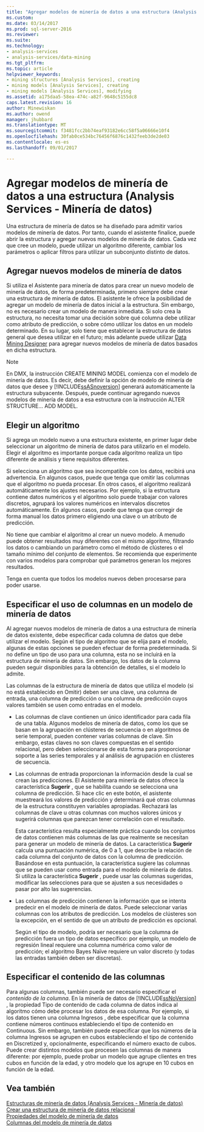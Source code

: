 ```yaml
---
title: "Agregar modelos de minería de datos a una estructura (Analysis Services: minería de datos) | Documentos de Microsoft"
ms.custom: 
ms.date: 03/14/2017
ms.prod: sql-server-2016
ms.reviewer: 
ms.suite: 
ms.technology:
- analysis-services
- analysis-services/data-mining
ms.tgt_pltfrm: 
ms.topic: article
helpviewer_keywords:
- mining structures [Analysis Services], creating
- mining models [Analysis Services], creating
- mining models [Analysis Services], modifying
ms.assetid: a175daa5-58ea-474c-a82f-9648c5155dc8
caps.latest.revision: 16
author: Minewiskan
ms.author: owend
manager: jhubbard
ms.translationtype: MT
ms.sourcegitcommit: f3481fcc2bb74eaf93182e6cc58f5a06666e10f4
ms.openlocfilehash: 30fab0ce534bc76456f6876c1432feeb3de2de03
ms.contentlocale: es-es
ms.lasthandoff: 09/01/2017

---
```

# <a name="add-mining-models-to-a-structure-analysis-services---data-mining"></a>Agregar modelos de minería de datos a una estructura (Analysis Services - Minería de datos)
  Una estructura de minería de datos se ha diseñado para admitir varios modelos de minería de datos. Por tanto, cuando el asistente finalice, puede abrir la estructura y agregar nuevos modelos de minería de datos. Cada vez que cree un modelo, puede utilizar un algoritmo diferente, cambiar los parámetros o aplicar filtros para utilizar un subconjunto distinto de datos.  
  
## <a name="adding-new-mining-models"></a>Agregar nuevos modelos de minería de datos  
 Si utiliza el Asistente para minería de datos para crear un nuevo modelo de minería de datos, de forma predeterminada, primero siempre debe crear una estructura de minería de datos. El asistente le ofrece la posibilidad de agregar un modelo de minería de datos inicial a la estructura. Sin embargo, no es necesario crear un modelo de manera inmediata. Si solo crea la estructura, no necesita tomar una decisión sobre qué columna debe utilizar como atributo de predicción, o sobre cómo utilizar los datos en un modelo determinado. En su lugar, solo tiene que establecer la estructura de datos general que desea utilizar en el futuro; más adelante puede utilizar [Data Mining Designer](../../analysis-services/data-mining/data-mining-designer.md) para agregar nuevos modelos de minería de datos basados en dicha estructura.  
  
> [!NOTE]  
>  En DMX, la instrucción CREATE MINING MODEL comienza con el modelo de minería de datos. Es decir, debe definir la opción de modelo de minería de datos que desee y [!INCLUDE[ssASnoversion](../../includes/ssasnoversion-md.md)] generará automáticamente la estructura subyacente. Después, puede continuar agregando nuevos modelos de minería de datos a esa estructura con la instrucción ALTER STRUCTURE… ADD MODEL.  
  
## <a name="choosing-an-algorithm"></a>Elegir un algoritmo  
 Si agrega un modelo nuevo a una estructura existente, en primer lugar debe seleccionar un algoritmo de minería de datos para utilizarlo en el modelo. Elegir el algoritmo es importante porque cada algoritmo realiza un tipo diferente de análisis y tiene requisitos diferentes.  
  
 Si selecciona un algoritmo que sea incompatible con los datos, recibirá una advertencia. En algunos casos, puede que tenga que omitir las columnas que el algoritmo no pueda procesar. En otros casos, el algoritmo realizará automáticamente los ajustes necesarios. Por ejemplo, si la estructura contiene datos numéricos y el algoritmo solo puede trabajar con valores discretos, agrupará los valores numéricos en intervalos discretos automáticamente. En algunos casos, puede que tenga que corregir de forma manual los datos primero eligiendo una clave o un atributo de predicción.  
  
 No tiene que cambiar el algoritmo al crear un nuevo modelo. A menudo puede obtener resultados muy diferentes con el mismo algoritmo, filtrando los datos o cambiando un parámetro como el método de clústeres o el tamaño mínimo del conjunto de elementos. Se recomienda que experimente con varios modelos para comprobar qué parámetros generan los mejores resultados.  
  
 Tenga en cuenta que todos los modelos nuevos deben procesarse para poder usarse.  
  
## <a name="specifying-the-usage-of-columns-in-a-new-mining-model"></a>Especificar el uso de columnas en un modelo de minería de datos  
 Al agregar nuevos modelos de minería de datos a una estructura de minería de datos existente, debe especificar cada columna de datos que debe utilizar el modelo. Según el tipo de algoritmo que se elija para el modelo, algunas de estas opciones se pueden efectuar de forma predeterminada. Si no define un tipo de uso para una columna, esta no se incluirá en la estructura de minería de datos. Sin embargo, los datos de la columna pueden seguir disponibles para la obtención de detalles, si el modelo lo admite.  
  
 Las columnas de la estructura de minería de datos que utiliza el modelo (si no está establecido en Omitir) deben ser una clave, una columna de entrada, una columna de predicción o una columna de predicción cuyos valores también se usen como entradas en el modelo.  
  
-   Las columnas de clave contienen un único identificador para cada fila de una tabla. Algunos modelos de minería de datos, como los que se basan en la agrupación en clústeres de secuencia o en algoritmos de serie temporal, pueden contener varias columnas de clave. Sin embargo, estas claves no son claves compuestas en el sentido relacional, pero deben seleccionarse de esta forma para proporcionar soporte a las series temporales y al análisis de agrupación en clústeres de secuencia.  
  
-   Las columnas de entrada proporcionan la información desde la cual se crean las predicciones. El Asistente para minería de datos ofrece la característica **Sugerir** , que se habilita cuando se selecciona una columna de predicción. Si hace clic en este botón, el asistente muestreará los valores de predicción y determinará qué otras columnas de la estructura constituyen variables apropiadas. Rechazará las columnas de clave u otras columnas con muchos valores únicos y sugerirá columnas que parezcan tener correlación con el resultado.  
  
     Esta característica resulta especialmente práctica cuando los conjuntos de datos contienen más columnas de las que realmente se necesitan para generar un modelo de minería de datos. La característica **Sugerir** calcula una puntuación numérica, de 0 a 1, que describe la relación de cada columna del conjunto de datos con la columna de predicción. Basándose en esta puntuación, la característica sugiere las columnas que se pueden usar como entrada para el modelo de minería de datos. Si utiliza la característica **Sugerir** , puede usar las columnas sugeridas, modificar las selecciones para que se ajusten a sus necesidades o pasar por alto las sugerencias.  
  
-   Las columnas de predicción contienen la información que se intenta predecir en el modelo de minería de datos. Puede seleccionar varias columnas con los atributos de predicción. Los modelos de clústeres son la excepción, en el sentido de que un atributo de predicción es opcional.  
  
     Según el tipo de modelo, podría ser necesario que la columna de predicción fuera un tipo de datos específico: por ejemplo, un modelo de regresión lineal requiere una columna numérica como valor de predicción; el algoritmo Bayes Naïve requiere un valor discreto (y todas las entradas también deben ser discretas).  
  
## <a name="specifying-column-content"></a>Especificar el contenido de las columnas  
 Para algunas columnas, también puede ser necesario especificar el *contenido de la columna*. En la minería de datos de [!INCLUDE[ssNoVersion](../../includes/ssnoversion-md.md)] , la propiedad Tipo de contenido de cada columna de datos indica al algoritmo cómo debe procesar los datos de esa columna. Por ejemplo, si los datos tienen una columna Ingresos , debe especificar que la columna contiene números continuos estableciendo el tipo de contenido en Continuous. Sin embargo, también puede especificar que los números de la columna Ingresos se agrupen en cubos estableciendo el tipo de contenido en Discretized y, opcionalmente, especificando el número exacto de cubos. Puede crear distintos modelos que procesen las columnas de manera diferente: por ejemplo, puede probar un modelo que agrupe clientes en tres cubos en función de la edad, y otro modelo que los agrupe en 10 cubos en función de la edad.  
  
## <a name="see-also"></a>Vea también  
 [Estructuras de minería de datos &#40;Analysis Services - Minería de datos&#41;](../../analysis-services/data-mining/mining-structures-analysis-services-data-mining.md)   
 [Crear una estructura de minería de datos relacional](../../analysis-services/data-mining/create-a-relational-mining-structure.md)   
 [Propiedades del modelo de minería de datos](../../analysis-services/data-mining/mining-model-properties.md)   
 [Columnas del modelo de minería de datos](../../analysis-services/data-mining/mining-model-columns.md)  
  
  
